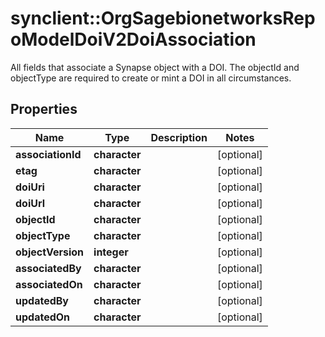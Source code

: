# synclient::OrgSagebionetworksRepoModelDoiV2DoiAssociation

All fields that associate a Synapse object with a DOI. The objectId and objectType are required to create or mint a DOI in all circumstances.

## Properties
Name | Type | Description | Notes
------------ | ------------- | ------------- | -------------
**associationId** | **character** |  | [optional] 
**etag** | **character** |  | [optional] 
**doiUri** | **character** |  | [optional] 
**doiUrl** | **character** |  | [optional] 
**objectId** | **character** |  | [optional] 
**objectType** | **character** |  | [optional] 
**objectVersion** | **integer** |  | [optional] 
**associatedBy** | **character** |  | [optional] 
**associatedOn** | **character** |  | [optional] 
**updatedBy** | **character** |  | [optional] 
**updatedOn** | **character** |  | [optional] 


